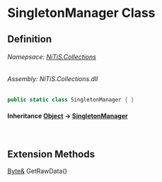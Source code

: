 # SingletonManager Class
## Definition

###### Namepsace: [NiTiS.Collections](https://nitis-dev.github.io/NiTiSLibsWiki/Namespaces/NiTiS.Collections)
###### Assembly: NiTiS.Collections.dll

#### 
```c#
public static class SingletonManager { }
```
#### Inheritance [Object](https://docs.microsoft.com/dotnet/api/system.object) &#8594; [SingletonManager](https://nitis-dev.github.io/NiTiSLibsWiki/NiTiS/Collections/SingletonManager)  
#### 

<br>

  
  
  
  
## Extension Methods
[Byte&](https://docs.microsoft.com/dotnet/api/system.byte&) GetRawData()  

  
